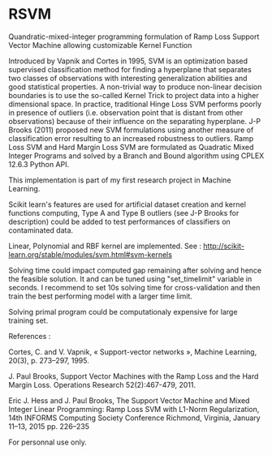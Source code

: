 # RSVM
Quandratic-mixed-integer programming formulation of Ramp Loss Support Vector Machine allowing customizable Kernel Function

Introduced by Vapnik and Cortes in 1995, SVM is an optimization based supervised classification method for finding 
a hyperplane that separates two classes of observations with interesting generalization abilities and good statistical properties.
A non-trivial way to produce non-linear decision boundaries is to use the so-called Kernel Trick to project data into a higher dimensional space. 
In practice, traditional Hinge Loss SVM performs poorly in presence of outliers (i.e. observation point that is distant from other observations) 
because of their influence on the separating hyperplane. J-P Brooks (2011) proposed new SVM formulations using another measure of classification 
error resulting to an increased robustness to outliers. 
Ramp Loss SVM and Hard Margin Loss SVM are formulated as Quadratic Mixed Integer Programs and solved by a Branch and Bound algorithm using CPLEX 12.6.3 Python API.

This implementation is part of my first research project in Machine Learning. 

Scikit learn's features are used for artificial dataset creation and kernel functions computing, Type A and Type B outliers (see J-P Brooks for description) could be added 
to test performances of classifiers on contaminated data. 

Linear, Polynomial and RBF kernel are implemented. See : http://scikit-learn.org/stable/modules/svm.html#svm-kernels

Solving time could impact computed gap remaining after solving and hence the feasible solution. 
It and can be tuned using "set_timelimit" variable in seconds. 
I recommend to set 10s solving time for cross-validation and then train the best performing model with a larger time limit.  

Solving primal program could be computationaly expensive for large training set. 





References :

Cortes, C. and V. Vapnik, « Support-vector networks », Machine Learning, 20(3), p. 273–297, 1995.

J. Paul Brooks, Support Vector Machines with the Ramp Loss and the Hard Margin Loss. Operations Research 52(2):467-479, 2011.

Eric J. Hess and J. Paul Brooks, The Support Vector Machine and Mixed Integer Linear Programming: Ramp Loss SVM with L1-Norm Regularization,
14th INFORMS Computing Society Conference Richmond, Virginia, January 11–13, 2015 pp. 226–235






For personnal use only.
